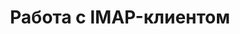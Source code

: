---
title: "Работа с IMAP-клиентом"
url: /ru/net/working-with-imap-client/
weight: 70
type: docs
---